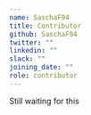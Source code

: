 ```yaml
---
name: SaschaF94
title: Contributor
github: SaschaF94
twitter: ""
linkedin: ""
slack: ""
joining_date: ""
role: contributor
---
```


Still waiting for this
